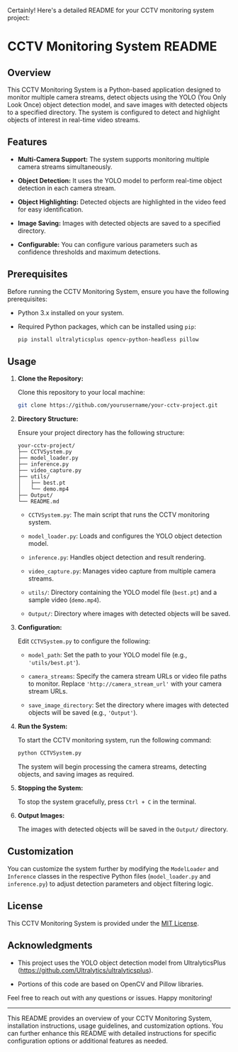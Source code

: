 Certainly! Here's a detailed README for your CCTV monitoring system project:

# CCTV Monitoring System README

## Overview

This CCTV Monitoring System is a Python-based application designed to monitor multiple camera streams, detect objects using the YOLO (You Only Look Once) object detection model, and save images with detected objects to a specified directory. The system is configured to detect and highlight objects of interest in real-time video streams.

## Features

- **Multi-Camera Support:** The system supports monitoring multiple camera streams simultaneously.

- **Object Detection:** It uses the YOLO model to perform real-time object detection in each camera stream.

- **Object Highlighting:** Detected objects are highlighted in the video feed for easy identification.

- **Image Saving:** Images with detected objects are saved to a specified directory.

- **Configurable:** You can configure various parameters such as confidence thresholds and maximum detections.

## Prerequisites

Before running the CCTV Monitoring System, ensure you have the following prerequisites:

- Python 3.x installed on your system.

- Required Python packages, which can be installed using `pip`:

  ```bash
  pip install ultralyticsplus opencv-python-headless pillow
  ```

## Usage

1. **Clone the Repository:**

   Clone this repository to your local machine:

   ```bash
   git clone https://github.com/yourusername/your-cctv-project.git
   ```

2. **Directory Structure:**

   Ensure your project directory has the following structure:

   ```
   your-cctv-project/
   ├── CCTVSystem.py
   ├── model_loader.py
   ├── inference.py
   ├── video_capture.py
   ├── utils/
   │   ├── best.pt
   │   └── demo.mp4
   ├── Output/
   └── README.md
   ```

   - `CCTVSystem.py`: The main script that runs the CCTV monitoring system.

   - `model_loader.py`: Loads and configures the YOLO object detection model.

   - `inference.py`: Handles object detection and result rendering.

   - `video_capture.py`: Manages video capture from multiple camera streams.

   - `utils/`: Directory containing the YOLO model file (`best.pt`) and a sample video (`demo.mp4`).

   - `Output/`: Directory where images with detected objects will be saved.

3. **Configuration:**

   Edit `CCTVSystem.py` to configure the following:

   - `model_path`: Set the path to your YOLO model file (e.g., `'utils/best.pt'`).

   - `camera_streams`: Specify the camera stream URLs or video file paths to monitor. Replace `'http://camera_stream_url'` with your camera stream URLs.

   - `save_image_directory`: Set the directory where images with detected objects will be saved (e.g., `'Output'`).

4. **Run the System:**

   To start the CCTV monitoring system, run the following command:

   ```bash
   python CCTVSystem.py
   ```

   The system will begin processing the camera streams, detecting objects, and saving images as required.

5. **Stopping the System:**

   To stop the system gracefully, press `Ctrl + C` in the terminal.

6. **Output Images:**

   The images with detected objects will be saved in the `Output/` directory.

## Customization

You can customize the system further by modifying the `ModelLoader` and `Inference` classes in the respective Python files (`model_loader.py` and `inference.py`) to adjust detection parameters and object filtering logic.

## License

This CCTV Monitoring System is provided under the [MIT License](LICENSE).

## Acknowledgments

- This project uses the YOLO object detection model from UltralyticsPlus (https://github.com/Ultralytics/ultralyticsplus).

- Portions of this code are based on OpenCV and Pillow libraries.

Feel free to reach out with any questions or issues. Happy monitoring!

---

This README provides an overview of your CCTV Monitoring System, installation instructions, usage guidelines, and customization options. You can further enhance this README with detailed instructions for specific configuration options or additional features as needed.